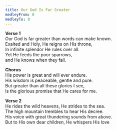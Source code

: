 ```yaml
---
title: Our God Is Far Greater
medleyFrom: 0
medleyTo: 0
---
```


**Verse 1**  
Our God is far greater than words can make known.  
Exalted and Holy, He reigns on His throne,  
In infinite splendor He rules over all.  
Yet He feeds the poor sparrows,  
and He knows when they fall.

**Chorus**  
His power is great and will ever endure.  
His wisdom is peaceable, gentle and pure.  
But greater than all these glories I see,  
Is the glorious promise that He cares for me.

**Verse 2**  
He rides the wild heavens, He strides to the sea.  
The high mountain trembles to hear His decree.  
His voice with great thundering sounds from above.  
But to His own dear children, He whispers His love
